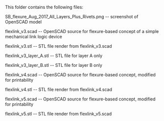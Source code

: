 This folder contains the following files:

SB_flexure_Aug_2017_All_Layers_Plus_Rivets.png -- screenshot of OpenSCAD model

flexlink_v3.scad -- OpenSCAD source for flexure-based concept of a simple mechanical link logic device

flexlink_v3.stl -- STL file render from flexlink_v3.scad

flexlink_v3_layer_A.stl -- STL file for layer A only

flexlink_v3_layer_B.stl -- STL file for layer B only

flexlink_v4.scad -- OpenSCAD source for flexure-based concept, modified for printability

flexlink_v4.stl -- STL file render from flexlink_v4.scad

flexlink_v5.scad -- OpenSCAD source for flexure-based concept, modified for printability

flexlink_v5.stl -- STL file render from flexlink_v5.scad
